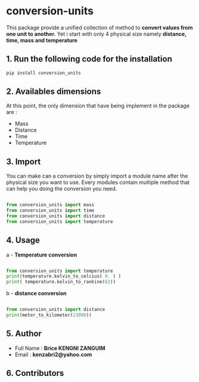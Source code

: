# conversion-units
This package provide a unified collection of method to **convert values from one unit to another.** 
Yet i start with only 4 physical size namely <strong> distance, time, mass and temperature </strong>

## 1. Run the following code for the installation

```python
pip install conversion_units
```

## 2. Availables dimensions

At this point, the only dimension that have being implement in the package are : 
<ul>
    <li> Mass   </li>
    <li> Distance   </li>
    <li> Time   </li>
    <li> Temperature   </li>
</ul>

## 3. Import

You can make can a conversion by simply import a module name after the physical size you want to use. Every modules contain multiple method that can help you doing the conversion you need.
```python

from conversion_units import mass
from conversion_units import time
from conversion_units import distance
from conversion_units import temperature

```

## 4. Usage
a - <strong> Temperature conversion </strong>
```python

from conversion_units import temperature
print(temperature.kelvin_to_celcius( 0. ) )
print( temperature.kelvin_to_rankine(62))
```
b - <strong> distance conversion </strong>

```python

from conversion_units import distance
print(meter_to_kilometer(23000))

```
## 5. Author

<ul>
    <li> Full Name : <strong> Brice KENGNI ZANGUIM </strong>  </li>
    <li> Email : <strong> kenzabri2@yahoo.com </strong>   </li>
</ul>

## 6. Contributors


